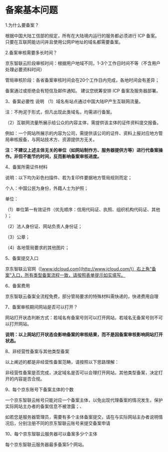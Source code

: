 # 备案基本问题

1.为什么要备案？

根据中国大陆工信部的规定，所有在大陆境内运行的服务都必须进行 ICP 备案。只要在互联网能访问并且使用公网IP地址的域名都需要备案。

2.备案审核需要多长时间？

京东智联云阶段审核时间：根据用户地域不同，1-3个工作日时间不等（不含用户处理必要资料时间）

管局审核阶段：各省备案审核时间会在20个工作日内完成，各地时间会有差异；

备案通过或拒绝会有短信及邮件通知。 建议您统筹安排 ICP 备案及服务器部署。

3、备案必要性
说明
（1）域名有站点通过中国大陆IP产生互联网流量。

注：不拘泥于形式，但凡出现此类域名，均需进行备案。

（2）互联网流量所展示给公众的内容主体，需提供该主体的证件资料提交报备。

例如：一个网站所展示的内容为公司，需提供该公司的证件、资料上报对应地方管局审核报备，与网站技术方、资源提供方无关。

**注：不建议上述主体无关的单位（如网站制作方、服务器提供方等）进行代备案操作。非但不能节约时间，反而影响备案审核进度。**

4、备案所需证件材料

说明：以下均为彩色扫描件、若为复印件要据地方管局规则而定；

个人：中国公民为身份，外籍人士为护照；

单位：

（1）单位第一有效证件（优先顺序：信用代码证、执照、组织机构代码证、其他 ）；

（2）法人身份证、网站负责人身份证；

（3）公章；

（4）各地管局要求的其他图片；

5、备案提交入口

京东智联云官网（[www.jdcloud.com](http://www.jcloud.com/)）右上角“备案”入口，所有类型备案流程一致，请按照表单提示如实填写。

6、备案费用

京东智联云备案全流程免费，部分管局要求的特殊材料需快递的，快递费用自理

7、备案审核期间网站是否可以打开？

网站打开状态判断方式：若域名有备案号则可以打开网站，若域名无备案号则不可以打开网站。

**说明：以上网站打开状态会影响备案的审核结果，而不是因备案审核影响网站打开状态。**

8、非经营性备案与其他类型备案

以上阐述的都是非经营性备案范畴，请按照以下思路理解：

非经营性备案是否完成，决定域名是否可以合理打开网站，其他类型备案，决定打开的内容是否合规。

9、每个京东账号下备案主体的个数

一个京东智联云帐号只能对应一个备案主体，以免出现代理备案的情况发生，保护实际网站主办者的备案信息不被泄露；、

如若您是服务器管理员，需要有多个主体备案提交，请在与实际网站主办者说明情况后，分别注册不同的京东智联云账号来提交备案申请

10、每个京东智联云服务器可以备案多少个主体

每个京东智联云服务器最多备案5个网站。
